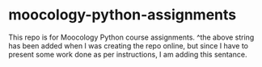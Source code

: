 moocology-python-assignments
============================

This repo is for Moocology Python course assignments.
^the above string has been added when I was creating the repo online, but since I have to present some work done as per instructions, I am adding this sentance. 